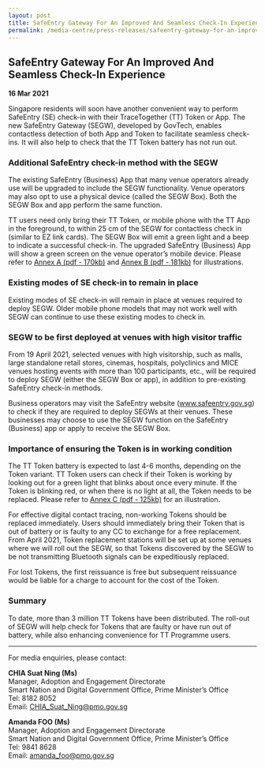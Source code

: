 ```yaml
---
layout: post
title: SafeEntry Gateway For An Improved And Seamless Check-In Experience
permalink: /media-centre/press-releases/safeentry-gateway-for-an-improved-and-seamless-check-in-experience/
---
```

## SafeEntry Gateway For An Improved And Seamless Check-In Experience

**16 Mar 2021**

Singapore residents will soon have another convenient way to perform SafeEntry (SE) check-in with their TraceTogether (TT) Token or App. The new SafeEntry Gateway (SEGW), developed by GovTech, enables contactless detection of both App and Token to facilitate seamless check-ins. It will also help to check that the TT Token battery has not run out.

### Additional SafeEntry check-in method with the SEGW

The existing SafeEntry (Business) App that many venue operators already use will be upgraded to include the SEGW functionality. Venue operators may also opt to use a physical device (called the SEGW Box). Both the SEGW Box and app perform the same function.

TT users need only bring their TT Token, or mobile phone with the TT App in the foreground, to within 25 cm of the SEGW for contactless check in (similar to EZ link cards). The SEGW Box will emit a green light and a beep to indicate a successful check-in. The upgraded SafeEntry (Business) App will show a green screen on the venue operator’s mobile device. Please refer to  [Annex A (pdf - 170kb)](/files/press-releases/2021/sndgg-press-release-safeentry-gateway-launch-annex-a.pdf)  and  [Annex B (pdf - 181kb)](/files/press-releases/2021/sndgg-press-release-safeentry-gateway-launch-annex-b.pdf)  for illustrations.

### Existing modes of SE check-in to remain in place 

Existing modes of SE check-in will remain in place at venues required to deploy SEGW. Older mobile phone models that may not work well with SEGW can continue to use these existing modes to check in.

### SEGW to be first deployed at venues with high visitor traffic

From 19 April 2021, selected venues with high visitorship, such as malls, large standalone retail stores, cinemas, hospitals, polyclinics and MICE venues hosting events with more than 100 participants, etc., will be required to deploy SEGW (either the SEGW Box or app), in addition to pre-existing SafeEntry check-in methods.

Business operators may visit the SafeEntry website (www.safeentry.gov.sg) to check if they are required to deploy SEGWs at their venues. These businesses may choose to use the SEGW function on the SafeEntry (Business) app or apply to receive the SEGW Box.

### Importance of ensuring the Token is in working condition 

The TT Token battery is expected to last 4-6 months, depending on the Token variant. TT Token users can check if their Token is working by looking out for a green light that blinks about once every minute. If the Token is blinking red, or when there is no light at all, the Token needs to be replaced. Please refer to  [Annex C (pdf - 125kb)](/files/press-releases/2021/sndgg-press-release-safeentry-gateway-launch-annex-c.pdf)  for an illustration.

For effective digital contact tracing, non-working Tokens should be replaced immediately. Users should immediately bring their Token that is out of battery or is faulty to any CC to exchange for a free replacement. From April 2021, Token replacement stations will be set up at some venues where we will roll out the SEGW, so that Tokens discovered by the SEGW to be not transmitting Bluetooth signals can be expeditiously replaced.

For lost Tokens, the first reissuance is free but subsequent reissuance would be liable for a charge to account for the cost of the Token.

### Summary

To date, more than 3 million TT Tokens have been distributed. The roll-out of SEGW will help check for Tokens that are faulty or have run out of battery, while also enhancing convenience for TT Programme users.

----------

For media enquiries, please contact:

**CHIA Suat Ning (Ms)**<br>
Manager, Adoption and Engagement Directorate<br>
Smart Nation and Digital Government Office, Prime Minister’s Office<br>
Tel: 8182 8052<br>
Email:  [CHIA_Suat_Ning@pmo.gov.sg](mailto:CHIA_Suat_Ning@pmo.gov.sg)<br>

**Amanda FOO (Ms)**<br>
Manager, Adoption and Engagement Directorate<br>
Smart Nation and Digital Government Office, Prime Minister’s Office<br>
Tel: 9841 8628<br>
Email:  [amanda_foo@pmo.gov.sg](mailto:amanda_foo@pmo.gov.sg)<br>